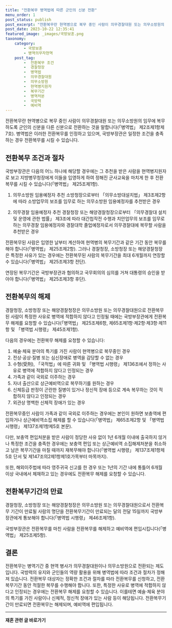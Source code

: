 ```yaml
---
title: "전환복무 병역법에 따른 군인의 신분 전환"
menu_order: 1
post_status: publish
post_excerpt: "전환복무란 현역병으로 복무 중인 사람이 의무경찰대원 또는 의무소방원의 임무에 복무하도록 군인의 신분을 다른 신분으로 전환하는 것을 말합니다(「병역법」 제2조제1항제7호). 병역법은 이러한 전환복무를 인정하고 있으며, 국방부장관은 일정한 조건을 충족하는 경우 전환복무를 시킬 수 있습니다."
post_date: 2023-10-22 12:35:41
featured_image: _images/국방보훈.png
taxonomy:
    category:
        - 국방보훈
        - 병역의무자현역
    post_tag:
        -  전환복무 조건
        -  경찰청장
        -  병역법
        -  의무경찰대원
        -  의무소방원
        -  현역병지원자
        -  복무기간
        -  병역처분
        -  국방력
        -  예비역
---
```



전환복무란 현역병으로 복무 중인 사람이 의무경찰대원 또는 의무소방원의 임무에 복무하도록 군인의 신분을 다른 신분으로 전환하는 것을 말합니다(「병역법」 제2조제1항제7호). 병역법은 이러한 전환복무를 인정하고 있으며, 국방부장관은 일정한 조건을 충족하는 경우 전환복무를 시킬 수 있습니다.

## 전환복무 조건과 절차

국방부장관은 다음의 어느 하나에 해당할 경우에는 그 추천을 받은 사람을 현역병지원자로 보고 지방병무청장에게 이들을 입영하게 하여 정해진 군사교육을 마치게 한 후 전환복무를 시킬 수 있습니다(「병역법」 제25조제1항).

1. 의무소방원 임용예정자 추천
소방청장으로부터 「의무소방대설치법」 제3조제2항에 따라 소방업무의 보조를 임무로 하는 의무소방원 임용예정자를 추천받은 경우

2. 의무경찰 임용예정자 추천
경찰청장 또는 해양경찰청장으로부터 「의무경찰대 설치 및 운영에 관한 법률」 제3조에 따라 대간첩작전 수행과 치안업무의 보조를 임무로 하는 의무경찰 임용예정자와 경찰대학 졸업예정자로서 의무경찰대에 복무할 사람을 추천받은 경우

전환복무된 사람은 입영한 날부터 계산하여 현역병의 복무기간과 같은 기간 동안 복무를 해야 합니다(「병역법」 제25조제2항). 그러나 경찰청장, 소방청장 또는 해양경찰청장은 특정한 사유가 있는 경우에는 전환복무된 사람의 복무기간을 최대 6개월까지 연장할 수 있습니다(「병역법」 제25조제3항 전단).

연장된 복무기간은 국방부장관과 협의하고 국무회의의 심의를 거쳐 대통령의 승인을 받아야 합니다(「병역법」 제25조제3항 후단).

## 전환복무의 해제

경찰청장, 소방청장 또는 해양경찰청장은 의무소방원 또는 의무경찰대원으로 전환복무된 사람이 특정한 사유로 병역에 적합하지 않다고 인정될 때에는 국방부장관에게 전환복무 해제를 요청할 수 있습니다(「병역법」 제25조제6항, 제65조제1항·제2항·제3항·제11항 및 「병역법 시행령」 제45조제1항).

다음의 경우에는 전환복무 해제를 요청할 수 있습니다:

1. 예술·체육 분야의 특기를 가진 사람이 현역병으로 복무중인 경우
2. 전상·공상·질병 또는 심신장애로 병역을 감당할 수 없는 경우
3. 수형(受刑), 「국적법」에 따른 귀화 및 「병역법 시행령」 제136조에서 정하는 사유로 병역에 적합하지 않다고 인정되는 경우
4. 가족과 같이 국외로 이주하는 경우
5. 자녀 출산으로 상근예비역으로 복무하기를 원하는 경우
6. 신체등급 판정이 곤란한 질병이 있거나 정신적 장애 등으로 계속 복무하는 것이 적합하지 않다고 인정되는 경우
7. 외관상 명백한 신체적 장애가 있는 경우

전환복무중인 사람이 가족과 같이 국외로 이주하는 경우에는 본인이 원하면 보충역에 편입하거나 상근예비역소집 해제를 할 수 있습니다(「병역법」 제65조제2항 및 「병역법 시행령」 제137조제1항제5호 본문).

다만, 보충역 편입처분을 받은 사람이 정당한 사유 없이 1년 6개월 이내에 출국하지 않거나 특정한 조건을 충족한 경우에는 보충역 편입 또는 상근예비역 소집해제처분을 취소하고 남은 복무기간을 마칠 때까지 재복무해야 합니다(「병역법 시행령」 제137조제1항제5호 단서 및 제147조의2제1항제1호가목부터 마목까지).

또한, 해외이주법에 따라 영주귀국 신고를 한 경우 또는 1년의 기간 내에 통틀어 6개월 이상 국내에서 체재하고 있는 경우에도 전환복무 해제를 요청할 수 있습니다.

## 전환복무기간의 만료

경찰청장, 소방청장 또는 해양경찰청장은 의무소방원 또는 의무경찰대원으로서 전환복무 기간이 만료될 사람의 명단을 전환복무기간이 만료되는 달의 전달 15일까지 국방부장관에게 통보해야 합니다(「병역법 시행령」 제46조제1항).

국방부장관은 전환복무를 마친 사람을 전환복무를 해제하고 예비역에 편입시킵니다(「병역법」 제25조제5항).

## 결론

전환복무는 병역기간 중 현역 병사가 의무경찰대원이나 의무소방원으로 전환되는 제도입니다. 국방력의 유지와 군인들의 역량 활용을 위해 병역법에 따라 조건과 절차가 정해져 있습니다. 전환복무 대상자는 정확한 조건과 절차를 따라 전환복무를 신청하고, 전환복무기간 동안 적절한 복무를 수행해야 합니다. 또한, 특정한 사유로 병역에 적합하지 않다고 인정되는 경우에는 전환복무 해제를 요청할 수 있습니다. 이를테면 예술·체육 분야의 특기를 가진 사람이나 신체적, 정신적 장애가 있는 사람 등이 해당됩니다. 전환복무기간이 만료되면 전환복무는 해제되며, 예비역에 편입됩니다.
<!-- wp:separator -->
<hr class="wp-block-separator has-alpha-channel-opacity"/>
<!-- /wp:separator -->

<!-- wp:group {"backgroundColor":"base","layout":{"type":"constrained"}} -->
<div class="wp-block-group has-base-background-color has-background"><!-- wp:paragraph {"align":"center","fontSize":"medium"} -->
<p class="has-text-align-center has-large-font-size"><strong>재혼 관련 글 바로가기</strong></p>
<!-- /wp:paragraph -->


<!-- wp:latest-posts
{"categories":[{"id":1427,"count":19,"description":"","link":"https://uknowlaw.com/category/%ec%9e%ac%ed%98%bc/","name":"재혼","slug":"재혼","taxonomy":"category","parent":0,"meta":[],"_links":{"self":[{"href":"https://uknowlaw.com/wp-json/wp/v2/categories/1427"}],"collection":[{"href":"https://uknowlaw.com/wp-json/wp/v2/categories"}],"about":[{"href":"https://uknowlaw.com/wp-json/wp/v2/taxonomies/category"}],"wp:post_type":[{"href":"https://uknowlaw.com/wp-json/wp/v2/posts?categories=1427"}],"curies":[{"name":"wp","href":"https://api.w.org/{rel}","templated":true}]}}],"postsToShow":100,"excerptLength":28,"postLayout":"grid","columns":2,"featuredImageAlign":"left","featuredImageSizeSlug":"large","fontSize":"small"} /--></div>
<!-- /wp:group -->